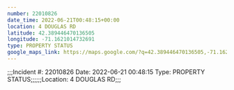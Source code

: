 ```yaml
---
number: 22010826
date_time: 2022-06-21T00:48:15+00:00
location: 4 DOUGLAS RD
latitude: 42.389446470136505
longitude: -71.1621014732691
type: PROPERTY STATUS
google_maps_link: https://maps.google.com/?q=42.389446470136505,-71.1621014732691
---
```


;;;Incident #: 22010826  Date: 2022-06-21 00:48:15   Type: PROPERTY STATUS;;;;;;Location: 4 DOUGLAS RD;;;
